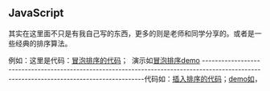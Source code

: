 JavaScript
---
其实在这里面不只是有我自己写的东西，更多的则是老师和同学分享的。或者是一些经典的排序算法。  

例如：这里是代码：[冒泡排序的代码](https://github.com/babydada/JavaScript/blob/master/bubblesort.html)；  演示如[冒泡排序demo](http://htmlpreview.github.io/?https://github.com/babydada/JavaScript/blob/master/bubblesort.html)
------------------------------------------------------------------------------------------------------------------------------------------代码如：[插入排序的代码](https://github.com/babydada/JavaScript/blob/master/insertion%20sort.html)；[demo如](http://htmlpreview.github.io/?https://github.com/babydada/JavaScript/blob/master/insertion%20sort.html)，
